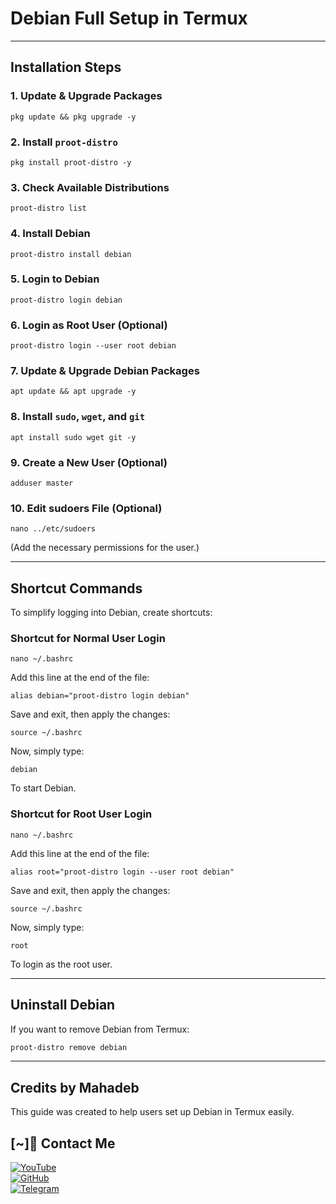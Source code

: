 # Debian Full Setup in Termux
---
## **Installation Steps**
### **1. Update & Upgrade Packages**
```
pkg update && pkg upgrade -y
```

### **2. Install `proot-distro`**
```
pkg install proot-distro -y
```

### **3. Check Available Distributions**
```
proot-distro list
```

### **4. Install Debian**
```
proot-distro install debian
```

### **5. Login to Debian**
```
proot-distro login debian
```

### **6. Login as Root User (Optional)**
```
proot-distro login --user root debian
```

### **7. Update & Upgrade Debian Packages**
```
apt update && apt upgrade -y
```

### **8. Install `sudo`, `wget`, and `git`**
```
apt install sudo wget git -y
```

### **9. Create a New User (Optional)**
```
adduser master
```

### **10. Edit sudoers File (Optional)**
```
nano ../etc/sudoers
```
(Add the necessary permissions for the user.)

---
## **Shortcut Commands**
To simplify logging into Debian, create shortcuts:

### **Shortcut for Normal User Login**
```
nano ~/.bashrc
```
Add this line at the end of the file:
```
alias debian="proot-distro login debian"
```
Save and exit, then apply the changes:
```
source ~/.bashrc
```
Now, simply type:
```
debian
```
To start Debian.

### **Shortcut for Root User Login**
```
nano ~/.bashrc
```
Add this line at the end of the file:
```
alias root="proot-distro login --user root debian"
```
Save and exit, then apply the changes:
```
source ~/.bashrc
```
Now, simply type:
```
root
```
To login as the root user.

---
## **Uninstall Debian**
If you want to remove Debian from Termux:
```sh
proot-distro remove debian
```

---
## **Credits by Mahadeb**
This guide was created to help users set up Debian in Termux easily.
## [~]📌 Contact Me  

<a href="https://youtube.com/@appshaktibangla">
  <img src="https://img.shields.io/badge/YouTube-FF0000?style=for-the-badge&logo=youtube&logoColor=white" alt="YouTube">
</a>  
<br>  

<a href="https://github.com/Masterdas?tab=repositories">
  <img src="https://img.shields.io/badge/GitHub-000000?style=for-the-badge&logo=github&logoColor=white" alt="GitHub">
</a>  
<br>  

<a href="https://t.me/masterdas000">
  <img src="https://img.shields.io/badge/Telegram-26A5E4?style=for-the-badge&logo=telegram&logoColor=white" alt="Telegram">
</a>  
